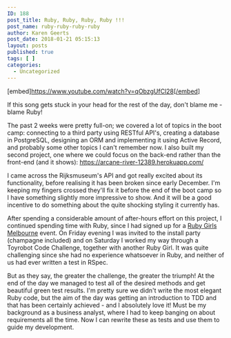 ```yaml
---
ID: 188
post_title: Ruby, Ruby, Ruby, Ruby !!!
post_name: ruby-ruby-ruby-ruby
author: Karen Geerts
post_date: 2018-01-21 05:15:13
layout: posts
published: true
tags: [ ]
categories:
  - Uncategorized
---
```

[embed]https://www.youtube.com/watch?v=qObzgUfCl28[/embed]

If this song gets stuck in your head for the rest of the day, don't blame me - blame Ruby!
<!--more-->

The past 2 weeks were pretty full-on; we covered a lot of topics in the boot camp: connecting to a third party using RESTful API's, creating a database in PostgreSQL, designing an ORM and implementing it using Active Record, and probably some other topics I can't remember now. I also built my second project, one where we could focus on the back-end rather than the front-end (and it shows): https://arcane-river-12389.herokuapp.com/

I came across the Rijksmuseum's API and got really excited about its functionality, before realising it has been broken since early December. I'm keeping my fingers crossed they'll fix it before the end of the boot camp so I have something slightly more impressive to show. And it will be a good incentive to do something about the quite shocking styling it currently has.

After spending a considerable amount of after-hours effort on this project, I continued spending time with Ruby, since I had signed up for a <a href="http://railsgirls.com/melbourne.html">Ruby Girls Melbourne</a> event. On Friday evening I was invited to the install party (champagne included) and on Saturday I worked my way through a Toyrobot Code Challenge, together with another Ruby Girl. It was quite challenging since she had no experience whatsoever in Ruby, and neither of us had ever written a test in RSpec.

But as they say, the greater the challenge, the greater the triumph! At the end of the day we managed to test all of the desired methods and get beautiful green test results. I'm pretty sure we didn't write the most elegant Ruby code, but the aim of the day was getting an introduction to TDD and that has been certainly achieved - and I absolutely love it! Must be my background as a business analyst, where I had to keep banging on about requirements all the time. Now I can rewrite these as tests and use them to guide my development.